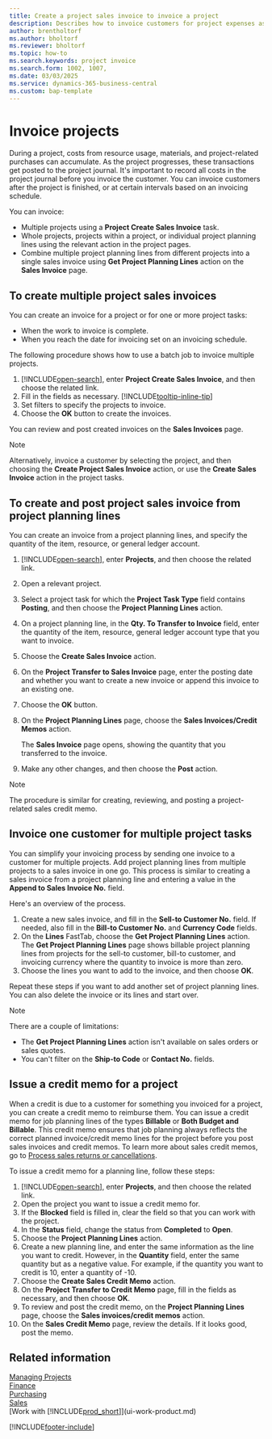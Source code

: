 ```yaml
---
title: Create a project sales invoice to invoice a project
description: Describes how to invoice customers for project expenses as a project progresses and costs accumulate.
author: brentholtorf
ms.author: bholtorf
ms.reviewer: bholtorf
ms.topic: how-to
ms.search.keywords: project invoice
ms.search.form: 1002, 1007, 
ms.date: 03/03/2025
ms.service: dynamics-365-business-central
ms.custom: bap-template
---
```

# Invoice projects

During a project, costs from resource usage, materials, and project-related purchases can accumulate. As the project progresses, these transactions get posted to the project journal. It's important to record all costs in the project journal before you invoice the customer. You can invoice customers after the project is finished, or at certain intervals based on an invoicing schedule.

You can invoice:

* Multiple projects using a **Project Create Sales Invoice** task.
* Whole projects, projects within a project, or individual project planning lines using the relevant action in the project pages.
* Combine multiple project planning lines from different projects into a single sales invoice using **Get Project Planning Lines** action on the **Sales Invoice** page.

## To create multiple project sales invoices

You can create an invoice for a project or for one or more project tasks:

* When the work to invoice is complete.
* When you reach the date for invoicing set on an invoicing schedule.

The following procedure shows how to use a batch job to invoice multiple projects.  

1. [!INCLUDE[open-search](includes/open-search.md)], enter **Project Create Sales Invoice**, and then choose the related link.  
2. Fill in the fields as necessary. [!INCLUDE[tooltip-inline-tip](includes/tooltip-inline-tip_md.md)]
3. Set filters to specify the projects to invoice.
4. Choose the **OK** button to create the invoices.  

You can review and post created invoices on the **Sales Invoices** page.

> [!NOTE]
> Alternatively, invoice a customer by selecting the project, and then choosing the **Create Project Sales Invoice** action, or use the **Create Sales Invoice** action in the project tasks.

## To create and post project sales invoice from project planning lines

You can create an invoice from a project planning lines, and specify the quantity of the item, resource, or general ledger account.

1. [!INCLUDE[open-search](includes/open-search.md)], enter **Projects**, and then choose the related link.
2. Open a relevant project.
3. Select a project task for which the **Project Task Type** field contains **Posting**, and then choose the **Project Planning Lines** action.  
4. On a project planning line, in the **Qty. To Transfer to Invoice** field, enter the quantity of the item, resource, general ledger account type that you want to invoice.  
5. Choose the **Create Sales Invoice** action.
6. On the **Project Transfer to Sales Invoice** page, enter the posting date and whether you want to create a new invoice or append this invoice to an existing one.
7. Choose the **OK** button.  
8. On the **Project Planning Lines** page, choose the **Sales Invoices/Credit Memos** action.

    The **Sales Invoice** page opens, showing the quantity that you transferred to the invoice.
9. Make any other changes, and then choose the **Post** action.

> [!NOTE]  
> The procedure is similar for creating, reviewing, and posting a project-related sales credit memo.

## Invoice one customer for multiple project tasks

You can simplify your invoicing process by sending one invoice to a customer for multiple projects. Add project planning lines from multiple projects to a sales invoice in one go. This process is similar to creating a sales invoice from a project planning line and entering a value in the **Append to Sales Invoice No.** field.

Here's an overview of the process.

1. Create a new sales invoice, and fill in the **Sell-to Customer No.** field. If needed, also fill in the **Bill-to Customer No.** and **Currency Code** fields.
2. On the **Lines** FastTab, choose the **Get Project Planning Lines** action. The **Get Project Planning Lines** page shows billable project planning lines from projects for the sell-to customer, bill-to customer, and invoicing currency where the quantity to invoice is more than zero. 
3. Choose the lines you want to add to the invoice, and then choose **OK**.

Repeat these steps if you want to add another set of project planning lines. You can also delete the invoice or its lines and start over.

> [!NOTE]
> There are a couple of limitations:
>
> * The **Get Project Planning Lines** action isn't available on sales orders or sales quotes.
> * You can't filter on the **Ship-to Code** or **Contact No.** fields.

## Issue a credit memo for a project

When a credit is due to a customer for something you invoiced for a project, you can create a credit memo to reimburse them. You can issue a credit memo for job planning lines of the types **Billable** or **Both Budget and Billable**. This credit memo ensures that job planning always reflects the correct planned invoice/credit memo lines for the project before you post sales invoices and credit memos. To learn more about sales credit memos, go to [Process sales returns or cancellations](sales-how-process-sales-returns-cancellations.md).

To issue a credit memo for a planning line, follow these steps:

1. [!INCLUDE[open-search](includes/open-search.md)], enter **Projects**, and then choose the related link.
1. Open the project you want to issue a credit memo for.
1. If the **Blocked** field is filled in, clear the field so that you can work with the project.
1. In the **Status** field, change the status from **Completed** to **Open**.
1. Choose the **Project Planning Lines** action.
1. Create a new planning line, and enter the same information as the line you want to credit. However, in the **Quantity** field, enter the same quantity but as a negative value. For example, if the quantity you want to credit is 10, enter a quantity of -10.
1. Choose the **Create Sales Credit Memo** action.
1. On the **Project Transfer to Credit Memo** page, fill in the fields as necessary, and then choose **OK**.
1. To review and post the credit memo, on the **Project Planning Lines** page, choose the **Sales invoices/credit memos** action.
1. On the **Sales Credit Memo** page, review the details. If it looks good, post the memo. 

## Related information

[Managing Projects](projects-manage-projects.md)  
[Finance](finance.md)  
[Purchasing](purchasing-manage-purchasing.md)  
[Sales](sales-manage-sales.md)  
[Work with [!INCLUDE[prod_short](includes/prod_short.md)]](ui-work-product.md)  

[!INCLUDE[footer-include](includes/footer-banner.md)]
